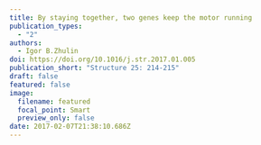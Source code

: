```yaml
---
title: By staying together, two genes keep the motor running
publication_types:
  - "2"
authors:
  - Igor B.Zhulin
doi: https://doi.org/10.1016/j.str.2017.01.005
publication_short: "Structure 25: 214-215"
draft: false
featured: false
image:
  filename: featured
  focal_point: Smart
  preview_only: false
date: 2017-02-07T21:38:10.686Z
---
```

